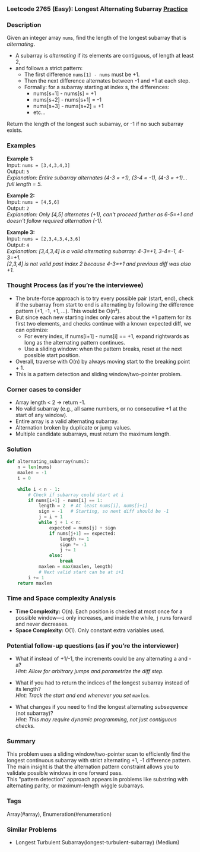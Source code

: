 ### Leetcode 2765 (Easy): Longest Alternating Subarray [Practice](https://leetcode.com/problems/longest-alternating-subarray)

### Description  
Given an integer array `nums`, find the length of the longest subarray that is *alternating*.  
- A subarray is *alternating* if its elements are contiguous, of length at least 2,  
- and follows a strict pattern:  
  - The first difference `nums[1] - nums` must be +1.  
  - Then the next difference alternates between -1 and +1 at each step.  
  - Formally: for a subarray starting at index s, the differences:
    - nums[s+1] - nums[s] = +1
    - nums[s+2] - nums[s+1] = -1
    - nums[s+3] - nums[s+2] = +1
    - etc...

Return the length of the longest such subarray, or -1 if no such subarray exists.

### Examples  

**Example 1:**  
Input: `nums = [3,4,3,4,3]`  
Output: `5`  
*Explanation: Entire subarray alternates (4-3 = +1), (3-4 = -1), (4-3 = +1)... full length = 5.*

**Example 2:**  
Input: `nums = [4,5,6]`  
Output: `2`  
*Explanation: Only [4,5] alternates (+1), can't proceed further as 6-5=+1 and doesn't follow required alternation (-1).*

**Example 3:**  
Input: `nums = [2,3,4,3,4,3,6]`  
Output: `4`  
*Explanation: [3,4,3,4] is a valid alternating subarray: 4-3=+1, 3-4=-1, 4-3=+1.  
[2,3,4] is not valid past index 2 because 4-3=+1 and previous diff was also +1.*

### Thought Process (as if you’re the interviewee)  
- The brute-force approach is to try every possible pair (start, end), check if the subarray from start to end is alternating by following the difference pattern (+1, -1, +1, ...). This would be O(n²).
- But since each new starting index only cares about the +1 pattern for its first two elements, and checks continue with a known expected diff, we can optimize:
  - For every index, if nums[i+1] - nums[i] == +1, expand rightwards as long as the alternating pattern continues.
  - Use a sliding window: when the pattern breaks, reset at the next possible start position.
- Overall, traverse with O(n) by always moving start to the breaking point + 1.
- This is a pattern detection and sliding window/two-pointer problem.

### Corner cases to consider  
- Array length < 2 → return -1.
- No valid subarray (e.g., all same numbers, or no consecutive +1 at the start of any window).
- Entire array is a valid alternating subarray.
- Alternation broken by duplicate or jump values.
- Multiple candidate subarrays, must return the maximum length.

### Solution

```python
def alternating_subarray(nums):
    n = len(nums)
    maxlen = -1
    i = 0
    
    while i < n - 1:
        # Check if subarray could start at i
        if nums[i+1] - nums[i] == 1:
            length = 2  # At least nums[i], nums[i+1]
            sign = -1   # Starting, so next diff should be -1
            j = i + 1
            while j + 1 < n:
                expected = nums[j] + sign
                if nums[j+1] == expected:
                    length += 1
                    sign *= -1
                    j += 1
                else:
                    break
            maxlen = max(maxlen, length)
            # Next valid start can be at i+1
        i += 1
    return maxlen
```

### Time and Space complexity Analysis  

- **Time Complexity:** O(n). Each position is checked at most once for a possible window—`i` only increases, and inside the while, `j` runs forward and never decreases.
- **Space Complexity:** O(1). Only constant extra variables used.

### Potential follow-up questions (as if you’re the interviewer)  

- What if instead of +1/-1, the increments could be any alternating a and -a?  
  *Hint: Allow for arbitrary jumps and parametrize the diff step.*

- What if you had to return the indices of the longest subarray instead of its length?  
  *Hint: Track the start and end whenever you set `maxlen`.*

- What changes if you need to find the longest alternating *subsequence* (not subarray)?  
  *Hint: This may require dynamic programming, not just contiguous checks.*

### Summary
This problem uses a sliding window/two-pointer scan to efficiently find the longest continuous subarray with strict alternating +1, -1 difference pattern.  
The main insight is that the alternation pattern constraint allows you to validate possible windows in one forward pass.  
This "pattern detection" approach appears in problems like substring with alternating parity, or maximum-length wiggle subarrays.

### Tags
Array(#array), Enumeration(#enumeration)

### Similar Problems
- Longest Turbulent Subarray(longest-turbulent-subarray) (Medium)
